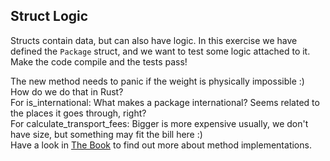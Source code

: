 ## Struct Logic

Structs contain data, but can also have logic. In this exercise we have
defined the `Package` struct, and we want to test some logic attached to it.
Make the code compile and the tests pass!

<div class="hint">
The new method needs to panic if the weight is physically impossible :) How do we do that in Rust?
</div>

<div class="hint">
For is_international: What makes a package international? Seems related to the places it goes through, right?
</div>

<div class="hint">
For calculate_transport_fees: Bigger is more expensive usually, we don't have size, but something may fit the bill here :)
</div>

<div class="hint">
Have a look in <a href="https://doc.rust-lang.org/book/ch05-03-method-syntax.html">The Book</a> to find out more about method implementations. 
</div>
